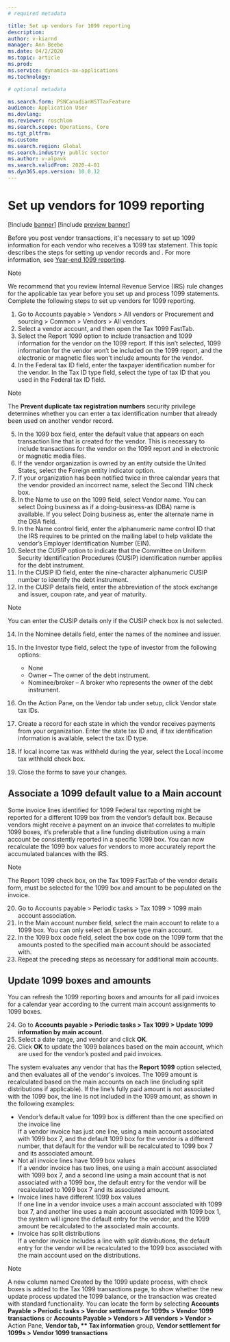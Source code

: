 ```yaml
---
# required metadata

title: Set up vendors for 1099 reporting
description: 
author: v-kiarnd
manager: Ann Beebe
ms.date: 04/2/2020
ms.topic: article
ms.prod: 
ms.service: dynamics-ax-applications
ms.technology: 

# optional metadata

ms.search.form: PSNCanadianHSTTaxFeature
audience: Application User
ms.devlang: 
ms.reviewer: roschlom
ms.search.scope: Operations, Core 
ms.tgt_pltfrm: 
ms.custom: 
ms.search.region: Global
ms.search.industry: public sector
ms.author: v-alpavk
ms.search.validFrom: 2020-4-01
ms.dyn365.ops.version: 10.0.12
---
```


# Set up vendors for 1099 reporting

[!include [banner](../includes/banner.md)]
[!include [preview banner](../includes/preview-banner.md)]

Before you post vendor transactions, it's necessary to set up 1099 information for each vendor who receives a 1099 tax statement. This topic describes the steps for setting up vendor records and . For more information, see [Year-end 1099 reporting](noam-usa-year-end-1099-reporting.md).

> [!Note]
> We recommend that you review Internal Revenue Service (IRS) rule changes for the applicable tax year before you set up and process 1099 statements.
Complete the following steps to set up vendors for 1099 reporting. 

1. Go to Accounts payable > Vendors > All vendors or Procurement and sourcing > Common > Vendors > All vendors.
2. Select a vendor account, and then open the Tax 1099 FastTab.
3. Select the Report 1099 option to include transaction and 1099 information for the vendor on the 1099 report. If this isn’t selected, 1099 information for the vendor won’t be included on the 1099 report, and the electronic or magnetic files won’t include amounts for the vendor.
4. In the Federal tax ID field, enter the taxpayer identification number for the vendor. In the Tax ID type field, select the type of tax ID that you used in the Federal tax ID field.

  > [!Note]
> The **Prevent duplicate tax registration numbers** security privilege determines whether you can enter a tax identification number that already been used on another vendor record.

5. In the 1099 box field, enter the default value that appears on each transaction line that is created for the vendor. This is necessary to include transactions for the vendor on the 1099 report and in electronic or magnetic media files.
6. If the vendor organization is owned by an entity outside the United States, select the Foreign entity indicator option.
7. If your organization has been notified twice in three calendar years that the vendor provided an incorrect name, select the Second TIN check box.
8. In the Name to use on the 1099 field, select Vendor name. You can select Doing business as if a doing-business-as (DBA) name is available. If you select Doing business as, enter the alternate name in the DBA field.
9. In the Name control field, enter the alphanumeric name control ID that the IRS requires to be printed on the mailing label to help validate the vendor’s Employer Identification Number (EIN).
10. Select the CUSIP option to indicate that the Committee on Uniform Security Identification Procedures (CUSIP) identification number applies for the debt instrument.
11. In the CUSIP ID field, enter the nine-character alphanumeric CUSIP number to identify the debt instrument.
12. In the CUSIP details field, enter the abbreviation of the stock exchange and issuer, coupon rate, and year of maturity.

  > [!Note]
  > You can enter the CUSIP details only if the CUSIP check box is not selected.
  
14. In the Nominee details field, enter the names of the nominee and issuer.
15. In the Investor type field, select the type of investor from the following options:
    - None
    - Owner – The owner of the debt instrument.
    - Nominee/broker – A broker who represents the owner of the debt instrument.

16. On the Action Pane, on the Vendor tab under setup, click Vendor state tax IDs.
17. Create a record for each state in which the vendor receives payments from your organization. Enter the state tax ID and, if tax identification information is available, select the tax ID type.
18. If local income tax was withheld during the year, select the Local income tax withheld check box.
19. Close the forms to save your changes.
 

## Associate a 1099 default value to a Main account
Some invoice lines identified for 1099 Federal tax reporting might be reported for a different 1099 box from the vendor’s default box. Because vendors might receive a payment on an invoice that correlates to multiple 1099 boxes, it’s preferable that a line funding distribution using a main account be consistently reported in a specific 1099 box. You can now recalculate the 1099 box values for vendors to more accurately report the accumulated balances with the IRS.

> [!Note]
> The Report 1099 check box, on the Tax 1099 FastTab of the vendor details form, must be selected for the 1099 box and amount to be populated on the invoice.

20.	Go to Accounts payable > Periodic tasks > Tax 1099 > 1099 main account association.
21.	In the Main account number field, select the main account to relate to a 1099 box. You can only select an Expense type main account.
22.	In the 1099 box code field, select the box code on the 1099 form that the amounts posted to the specified main account should be associated with.
23.	Repeat the preceding steps as necessary for additional main accounts.


## Update 1099 boxes and amounts
You can refresh the 1099 reporting boxes and amounts for all paid invoices for a calendar year according to the current main account assignments to 1099 boxes. 

24. Go to **Accounts payable > Periodic tasks > Tax 1099 > Update 1099 information by main account**.
25. Select a date range, and vendor and click **OK**.
26. Click **OK** to update the 1099 balances based on the main account, which are used for the vendor’s posted and paid invoices.

The system evaluates any vendor that has the **Report 1099** option selected, and then evaluates all of the vendor's invoices. The 1099 amount is recalculated based on the main accounts on each line (including split distributions if applicable). If the line’s fully paid amount is not associated with the 1099 box, the line is not included in the 1099 amount, as shown in the following examples:

  - Vendor’s default value for 1099 box is different than the one specified on the invoice line <br>
    If a vendor invoice has just one line, using a main account associated with 1099 box 7, and the default 1099 box for the vendor is a different number, that default for the vendor will be recalculated to 1099 box 7 and its associated amount.
  - Not all invoice lines have 1099 box values <br>
    If a vendor invoice has two lines, one using a main account associated with 1099 box 7, and a second line using a main account that is not associated with a 1099 box, the default entry for the vendor will be recalculated to 1099 box 7 and its associated amount.
  - Invoice lines have different 1099 box values <br>
    If one line in a vendor invoice uses a main account associated with 1099 box 7, and another line uses a main account associated with 1099 box 1, the system will ignore the default entry for the vendor, and the 1099 amount be recalculated to the associated main accounts.
  - Invoice has split distributions <br>
    If a vendor invoice includes a line with split distributions, the default entry for the vendor will be recalculated to the 1099 box associated with the main account used on the distributions.
    
> [!Note]
> A new column named Created by the 1099 update process, with check boxes is added to the Tax 1099 transactions page, to show whether the new update process updated the 1099 balance, or the transaction was created with standard functionality. You can locate the form by selecting **Accounts Payable > Periodic tasks > Vendor settlement for 1099s > Vendor 1099 transactions** or **Accounts Payable > Vendors > All vendors > Vendor >** Action Pane, **Vendor tab, ** Tax information** group, **Vendor settlement for 1099s > Vendor 1099 transactions**

